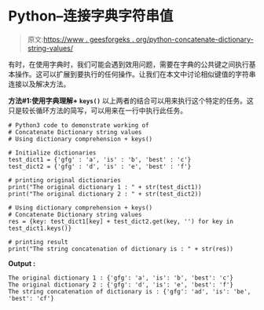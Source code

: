 # Python–连接字典字符串值

> 原文:[https://www . geesforgeks . org/python-concatenate-dictionary-string-values/](https://www.geeksforgeeks.org/python-concatenate-dictionary-string-values/)

有时，在使用字典时，我们可能会遇到效用问题，需要在字典的公共键之间执行基本操作。这可以扩展到要执行的任何操作。让我们在本文中讨论相似键值的字符串连接以及解决方法。

**方法#1:使用字典理解+ `keys()`**
以上两者的结合可以用来执行这个特定的任务。这只是较长循环方法的简写，可以用来在一行中执行此任务。

```
# Python3 code to demonstrate working of
# Concatenate Dictionary string values
# Using dictionary comprehension + keys()

# Initialize dictionaries
test_dict1 = {'gfg' : 'a', 'is' : 'b', 'best' : 'c'}
test_dict2 = {'gfg' : 'd', 'is' : 'e', 'best' : 'f'}

# printing original dictionaries 
print("The original dictionary 1 : " + str(test_dict1))
print("The original dictionary 2 : " + str(test_dict2))

# Using dictionary comprehension + keys()
# Concatenate Dictionary string values
res = {key: test_dict1[key] + test_dict2.get(key, '') for key in test_dict1.keys()}

# printing result 
print("The string concatenation of dictionary is : " + str(res))
```

**Output :**

```
The original dictionary 1 : {'gfg': 'a', 'is': 'b', 'best': 'c'}
The original dictionary 2 : {'gfg': 'd', 'is': 'e', 'best': 'f'}
The string concatenation of dictionary is : {'gfg': 'ad', 'is': 'be', 'best': 'cf'}

```